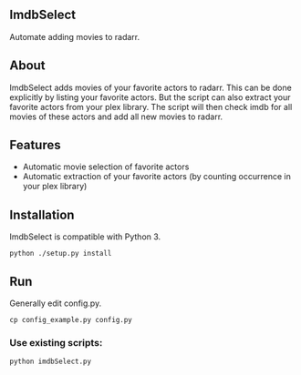 ## ImdbSelect ##
Automate adding movies to radarr.


About
--------

ImdbSelect adds movies of your favorite actors to radarr.
This can be done explicitly by listing your favorite actors.
But the script can also extract your favorite actors from your plex library.
The script will then check imdb for all movies of these actors and add all new movies to radarr.

Features
--------

* Automatic movie selection of favorite actors
* Automatic extraction of your favorite actors (by counting occurrence in your plex library)
    
Installation
--------

ImdbSelect is compatible with Python 3. 
```
python ./setup.py install
```

Run
--------

Generally edit config.py.
```
cp config_example.py config.py
```

### Use existing scripts: ###
```
python imdbSelect.py
```